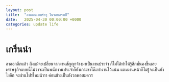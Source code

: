 ```yaml
---
layout: post
title:  "ลาออกแบบรัวๆ ในรอบครบปี"
date:   2025-04-30 00:00:00 +0000
categories: update life
---
```


# เกริ่นนำ
ลาออกอีกแล้ว ถึงแม้จะเปลี่ยนจากงานสัญญาจ้างมาเป็นงานประจำ ก็ไม่ได้ทำให้รู้สึกมั่นคงขึ้นเลย เศรษฐกิจแบบนี้ไม่ว่าจะเป็นพนักงานประจำก็ยังเกาะขาโต๊ะทำงานไว้แน่น แถมงานหน้าก็ไม่รู้จะเป็นยังไงอีก จะผ่านโปรไหมน้าาา ค่อนข้างเป็นกังวลพอสมควร
